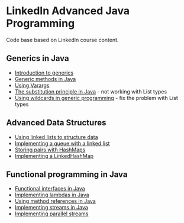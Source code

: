 # LinkedIn Advanced Java Programming

Code base based on LinkedIn course content.

## Generics in Java

- [Introduction to generics](./generics-in-java/src/main/java/sk/janobono/genericsinjava/GenericsExample.java)
- [Generic methods in Java](./generics-in-java/src/main/java/sk/janobono/genericsinjava/GenericMethods.java)
- [Using Varargs](./generics-in-java/src/main/java/sk/janobono/genericsinjava/Varargs.java)
- [The substitution principle in Java](./generics-in-java/src/main/java/sk/janobono/substitution) - not working with
  List types
- [Using wildcards in generic programming](./generics-in-java/src/main/java/sk/janobono/wildcards) - fix the problem
  with List types

## Advanced Data Structures

- [Using linked lists to structure data](./advanced-data-structures/src/main/java/sk/janobono/advanceddatastructures/LinkedListExample.java)
- [Implementing a queue with a linked list](./advanced-data-structures/src/main/java/sk/janobono/advanceddatastructures/queue)
- [Storing pairs with HashMaps](./advanced-data-structures/src/main/java/sk/janobono/advanceddatastructures/HashMapExample.java)
- [Implementing a LinkedHashMap](./advanced-data-structures/src/main/java/sk/janobono/advanceddatastructures/LinkedHashMapExample.java)

## Functional programming in Java

- [Functional interfaces in Java](./functional-programming-in-java/src/main/java/sk/janobono/functionalprogramming/functionalinterfaces)
- [Implementing lambdas in Java](./functional-programming-in-java/src/main/java/sk/janobono/functionalprogramming/lambdas)
- [Using method references in Java](./functional-programming-in-java/src/main/java/sk/janobono/functionalprogramming/methodreference)
- [Implementing streams in Java](./functional-programming-in-java/src/main/java/sk/janobono/functionalprogramming/streams)
- [Implementing parallel streams](./functional-programming-in-java/src/main/java/sk/janobono/functionalprogramming/parallelstreams)
